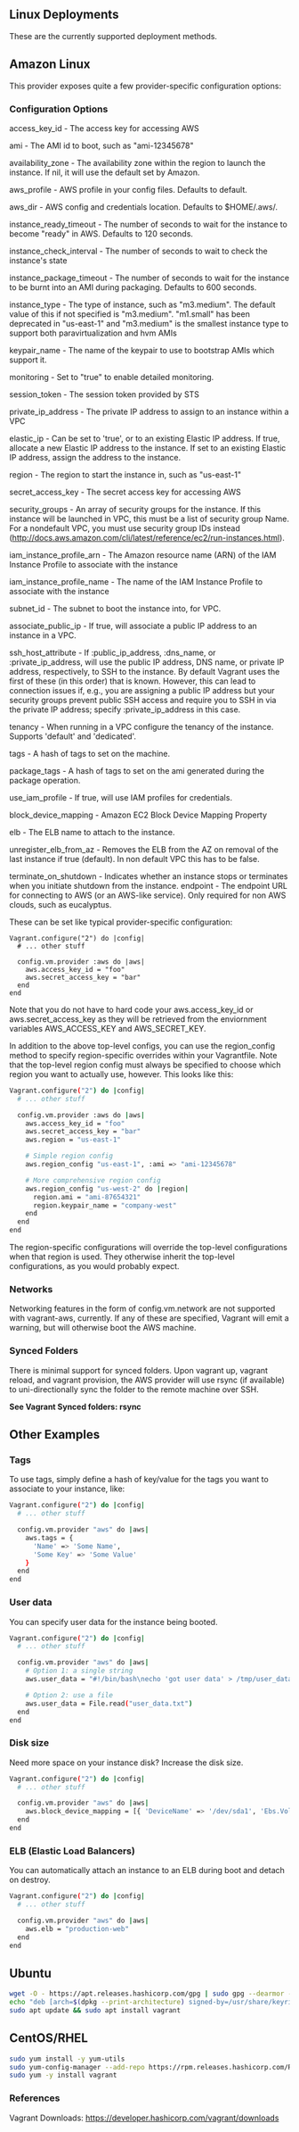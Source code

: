 ## Linux Deployments
These are the currently supported deployment methods.

## Amazon Linux
This provider exposes quite a few provider-specific configuration options:

### Configuration Options

access_key_id - The access key for accessing AWS

ami - The AMI id to boot, such as "ami-12345678"

availability_zone - The availability zone within the region to launch the instance. If nil, it will use the default set by Amazon.

aws_profile - AWS profile in your config files. Defaults to default.

aws_dir - AWS config and credentials location. Defaults to $HOME/.aws/.

instance_ready_timeout - The number of seconds to wait for the instance to become "ready" in AWS. Defaults to 120 seconds.

instance_check_interval - The number of seconds to wait to check the instance's state

instance_package_timeout - The number of seconds to wait for the instance to be burnt into an AMI during packaging. Defaults to 600 seconds.

instance_type - The type of instance, such as "m3.medium". The default value of this if not specified is "m3.medium". "m1.small" has been deprecated in "us-east-1" and "m3.medium" is the smallest instance type to support both paravirtualization and hvm AMIs

keypair_name - The name of the keypair to use to bootstrap AMIs which support it.

monitoring - Set to "true" to enable detailed monitoring.

session_token - The session token provided by STS

private_ip_address - The private IP address to assign to an instance within a VPC

elastic_ip - Can be set to 'true', or to an existing Elastic IP address. If true, allocate a new Elastic IP address to the instance. If set to an existing Elastic IP address, assign the address to the instance.

region - The region to start the instance in, such as "us-east-1"

secret_access_key - The secret access key for accessing AWS

security_groups - An array of security groups for the instance. If this instance will be launched in VPC, this must be a list of security group Name. For a nondefault VPC, you must use security group IDs instead (http://docs.aws.amazon.com/cli/latest/reference/ec2/run-instances.html).

iam_instance_profile_arn - The Amazon resource name (ARN) of the IAM Instance Profile to associate with the instance

iam_instance_profile_name - The name of the IAM Instance Profile to associate with the instance

subnet_id - The subnet to boot the instance into, for VPC.

associate_public_ip - If true, will associate a public IP address to an instance in a VPC.

ssh_host_attribute - If :public_ip_address, :dns_name, or :private_ip_address, will use the public IP address, DNS name, or private IP address, respectively, to SSH to the instance. By default Vagrant uses the first of these (in this order) that is known. However, this can lead to connection issues if, e.g., you are assigning a public IP address but your security groups prevent public SSH access and require you to SSH in via the private IP address; specify :private_ip_address in this case.

tenancy - When running in a VPC configure the tenancy of the instance. Supports 'default' and 'dedicated'.

tags - A hash of tags to set on the machine.

package_tags - A hash of tags to set on the ami generated during the package operation.

use_iam_profile - If true, will use IAM profiles for credentials.

block_device_mapping - Amazon EC2 Block Device Mapping Property

elb - The ELB name to attach to the instance.

unregister_elb_from_az - Removes the ELB from the AZ on removal of the last instance if true (default). In non default VPC this has to be false.

terminate_on_shutdown - Indicates whether an instance stops or terminates when you initiate shutdown from the instance.
endpoint - The endpoint URL for connecting to AWS (or an AWS-like service). Only required for non AWS clouds, such as eucalyptus.


These can be set like typical provider-specific configuration:

```
Vagrant.configure("2") do |config|
  # ... other stuff

  config.vm.provider :aws do |aws|
    aws.access_key_id = "foo"
    aws.secret_access_key = "bar"
  end
end
```

Note that you do not have to hard code your aws.access_key_id or aws.secret_access_key as they will be retrieved from the enviornment variables AWS_ACCESS_KEY and AWS_SECRET_KEY.

In addition to the above top-level configs, you can use the region_config method to specify region-specific overrides within your Vagrantfile. Note that the top-level region config must always be specified to choose which region you want to actually use, however. This looks like this:

```bash
Vagrant.configure("2") do |config|
  # ... other stuff

  config.vm.provider :aws do |aws|
    aws.access_key_id = "foo"
    aws.secret_access_key = "bar"
    aws.region = "us-east-1"

    # Simple region config
    aws.region_config "us-east-1", :ami => "ami-12345678"

    # More comprehensive region config
    aws.region_config "us-west-2" do |region|
      region.ami = "ami-87654321"
      region.keypair_name = "company-west"
    end
  end
end
```

The region-specific configurations will override the top-level configurations when that region is used. They otherwise inherit the top-level configurations, as you would probably expect.

### Networks
Networking features in the form of config.vm.network are not supported with vagrant-aws, currently. If any of these are specified, Vagrant will emit a warning, but will otherwise boot the AWS machine.

### Synced Folders
There is minimal support for synced folders. Upon vagrant up, vagrant reload, and vagrant provision, the AWS provider will use rsync (if available) to uni-directionally sync the folder to the remote machine over SSH.

**See Vagrant Synced folders: rsync**

## Other Examples
### Tags
To use tags, simply define a hash of key/value for the tags you want to associate to your instance, like:

```bash
Vagrant.configure("2") do |config|
  # ... other stuff

  config.vm.provider "aws" do |aws|
    aws.tags = {
	  'Name' => 'Some Name',
	  'Some Key' => 'Some Value'
    }
  end
end
```

### User data
You can specify user data for the instance being booted.

```bash
Vagrant.configure("2") do |config|
  # ... other stuff

  config.vm.provider "aws" do |aws|
    # Option 1: a single string
    aws.user_data = "#!/bin/bash\necho 'got user data' > /tmp/user_data.log\necho"

    # Option 2: use a file
    aws.user_data = File.read("user_data.txt")
  end
end
```

### Disk size
Need more space on your instance disk? Increase the disk size.

```bash
Vagrant.configure("2") do |config|
  # ... other stuff

  config.vm.provider "aws" do |aws|
    aws.block_device_mapping = [{ 'DeviceName' => '/dev/sda1', 'Ebs.VolumeSize' => 50 }]
  end
end
```

### ELB (Elastic Load Balancers)
You can automatically attach an instance to an ELB during boot and detach on destroy.

```bash
Vagrant.configure("2") do |config|
  # ... other stuff

  config.vm.provider "aws" do |aws|
    aws.elb = "production-web"
  end
end
```

## Ubuntu
```bash
wget -O - https://apt.releases.hashicorp.com/gpg | sudo gpg --dearmor -o /usr/share/keyrings/hashicorp-archive-keyring.gpg
echo "deb [arch=$(dpkg --print-architecture) signed-by=/usr/share/keyrings/hashicorp-archive-keyring.gpg] https://apt.releases.hashicorp.com $(grep -oP '(?<=UBUNTU_CODENAME=).*' /etc/os-release || lsb_release -cs) main" | sudo tee /etc/apt/sources.list.d/hashicorp.list
sudo apt update && sudo apt install vagrant
```

## CentOS/RHEL
```bash
sudo yum install -y yum-utils
sudo yum-config-manager --add-repo https://rpm.releases.hashicorp.com/RHEL/hashicorp.repo
sudo yum -y install vagrant
```

### References
Vagrant Downloads: https://developer.hashicorp.com/vagrant/downloads
